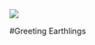 <img src = "https://pbs.twimg.com/profile_images/378800000203338637/9e2142dba7e4c188f458241a59b4544c_400x400.jpeg">

#Greeting Earthlings 
